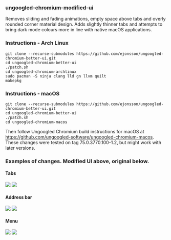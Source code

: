 ### ungoogled-chromium-modified-ui

Removes sliding and fading animations, empty space above tabs and overly rounded corner material design. Adds slightly thinner tabs and attempts to bring dark mode colours more in line with native macOS applications.


### Instructions - Arch Linux
 
 ```
 git clone --recurse-submodules https://github.com/ejonsson/ungoogled-chromium-better-ui.git
 cd ungoogled-chromium-better-ui
 ./patch.sh
 cd ungoogled-chromium-archlinux
 sudo pacman -S ninja clang lld gn llvm quilt
 makepkg
 ```


### Instructions - macOS

```
git clone --recurse-submodules https://github.com/ejonsson/ungoogled-chromium-better-ui.git
cd ungoogled-chromium-better-ui
./patch.sh
cd ungoogled-chromium-macos
```

Then follow Ungoogled Chromium build instructions for macOS at https://github.com/ungoogled-software/ungoogled-chromium-macos.
These changes were tested on tag 75.0.3770.100-1.2, but might work with later versions.


### Examples of changes. Modified UI above, original below.


#### Tabs
![](https://user-images.githubusercontent.com/482483/60313832-12999800-9950-11e9-8907-6c911e823a99.gif)
![](https://user-images.githubusercontent.com/482483/60313837-16c5b580-9950-11e9-8d18-21f4feececf0.gif)



#### Address bar
![](https://user-images.githubusercontent.com/482483/60313801-f85fba00-994f-11e9-940e-f77cc176320b.gif)
![](https://user-images.githubusercontent.com/482483/60313817-04e41280-9950-11e9-9132-13028d3cba21.gif)


#### Menu
![](https://user-images.githubusercontent.com/482483/60313821-09a8c680-9950-11e9-9af4-92b651bf96ad.gif)
![](https://user-images.githubusercontent.com/482483/60313825-0d3c4d80-9950-11e9-8589-040ed461f48b.gif)
